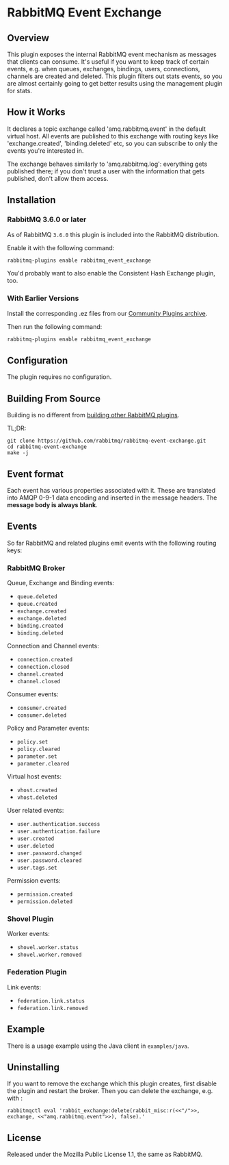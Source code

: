 # RabbitMQ Event Exchange

## Overview

This plugin exposes the internal RabbitMQ event mechanism as messages that clients
can consume. It's useful
if you want to keep track of certain events, e.g. when queues, exchanges, bindings, users,
connections, channels are created and deleted. This plugin filters out stats
events, so you are almost certainly going to get better results using
the management plugin for stats.

## How it Works

It declares a topic exchange called 'amq.rabbitmq.event' in the default
virtual host. All events are published to this exchange with routing
keys like 'exchange.created', 'binding.deleted' etc, so you can
subscribe to only the events you're interested in.

The exchange behaves similarly to 'amq.rabbitmq.log': everything gets
published there; if you don't trust a user with the information that
gets published, don't allow them access.


## Installation

### RabbitMQ 3.6.0 or later

As of RabbitMQ `3.6.0` this plugin is included into the RabbitMQ distribution.

Enable it with the following command:

```bash
rabbitmq-plugins enable rabbitmq_event_exchange
```

You'd probably want to also enable the Consistent Hash Exchange
plugin, too.

### With Earlier Versions

Install the corresponding .ez files from our
[Community Plugins archive](http://www.rabbitmq.com/community-plugins/).

Then run the following command:

```bash
rabbitmq-plugins enable rabbitmq_event_exchange
```

## Configuration

The plugin requires no configuration.


## Building From Source

Building is no different from [building other RabbitMQ plugins](http://www.rabbitmq.com/plugin-development.html).

TL;DR:

    git clone https://github.com/rabbitmq/rabbitmq-event-exchange.git
    cd rabbitmq-event-exchange
    make -j

## Event format

Each event has various properties associated with it. These are
translated into AMQP 0-9-1 data encoding and inserted in the message headers. The
**message body is always blank**.

## Events

So far RabbitMQ and related plugins emit events with the following routing keys:

### RabbitMQ Broker

Queue, Exchange and Binding events:

- `queue.deleted`
- `queue.created`
- `exchange.created`
- `exchange.deleted`
- `binding.created`
- `binding.deleted`

Connection and Channel events:

- `connection.created`
- `connection.closed`
- `channel.created`
- `channel.closed`

Consumer events:

- `consumer.created`
- `consumer.deleted`

Policy and Parameter events:

- `policy.set`
- `policy.cleared`
- `parameter.set`
- `parameter.cleared`

Virtual host events:

- `vhost.created`
- `vhost.deleted`

User related events:

- `user.authentication.success`
- `user.authentication.failure`
- `user.created`
- `user.deleted`
- `user.password.changed`
- `user.password.cleared`
- `user.tags.set`

Permission events:

- `permission.created`
- `permission.deleted`

### Shovel Plugin

Worker events:

- `shovel.worker.status`
- `shovel.worker.removed`

### Federation Plugin

Link events:

- `federation.link.status`
- `federation.link.removed`

## Example

There is a usage example using the Java client in `examples/java`.

## Uninstalling

If you want to remove the exchange which this plugin creates, first
disable the plugin and restart the broker. Then you can delete the exchange,
e.g. with :

    rabbitmqctl eval 'rabbit_exchange:delete(rabbit_misc:r(<<"/">>, exchange, <<"amq.rabbitmq.event">>), false).'

## License

Released under the Mozilla Public License 1.1,
the same as RabbitMQ.
